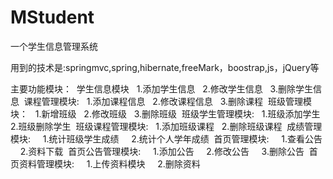 # MStudent
一个学生信息管理系统

用到的技术是:springmvc,spring,hibernate,freeMark，boostrap,js，jQuery等


主要功能模块：
  学生信息模块
   1.添加学生信息
   2.修改学生信息 
   3.删除学生信息
  课程管理模块:
   1.添加课程信息
   2.修改课程信息
   3.删除课程
  班级管理模块：
    1.新增班级
    2.修改班级
    3.删除班级
  班级学生管理模块:
    1.班级添加学生
    2.班级删除学生
  班级课程管理模块:
    1.添加班级课程
    2.删除班级课程
  成绩管理模块:
     1.统计班级学生成绩
     2.统计个人学年成绩
  首页管理模块:
     1.查看公告
     2.资料下载
  首页公告管理模块:
     1.添加公告
     2.修改公告
     3.删除公告
  首页资料管理模块:
     1.上传资料模块
     2.删除资料
